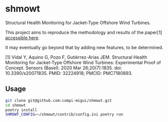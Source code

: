 # shmowt
Structural Health Monitoring for Jacket-Type Offshore Wind Turbines.

This project aims to reproduce the methodology and results of the paper[1] [accessible here](https://www.ncbi.nlm.nih.gov/pmc/articles/PMC7180893/).

It may eventually go beyond that by adding new features, to be determined.

[1] Vidal Y, Aquino G, Pozo F, Gutiérrez-Arias JEM. Structural Health Monitoring for Jacket-Type Offshore Wind Turbines: Experimental Proof of Concept. Sensors (Basel). 2020 Mar 26;20(7):1835. doi: 10.3390/s20071835. PMID: 32224918; PMCID: PMC7180893.

## Usage

```bash
git clone git@github.com:compi-migui/shmowt.git
cd shmowt
poetry install
SHMOWT_CONFIG=~/shmowt/contrib/config.ini poetry run 
```